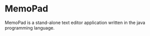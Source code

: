# MemoPad
MemoPad is a stand-alone text editor application written in the java programming language. 
